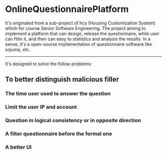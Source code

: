 OnlineQuestionnairePlatform
===========================
It's originated from a sub-project of hcs (Housing Customization System) which for course Senior Software Engineering.
The project aiming to implement a platform that can design, release the  questionnaire, while user can fillin it, and then can easy to statistics and analysis the results. In a sense, it's a open-sourse implementation of questionnaire software like sojump, etc.
**********************
It's designed to solve the follow problems:
##  To better distinguish malicious filler
###  The time user used to answer the question
###  Limit the user IP and account
###  Question in logical consistency or in opposite direction
###  A filter questionnaire before the formal one
###  A better UI
